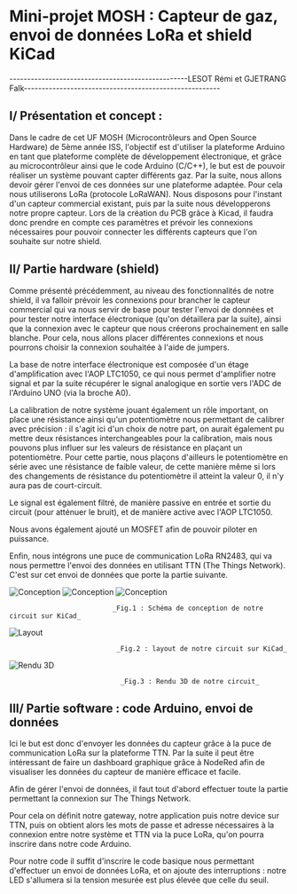 # Mini-projet MOSH : Capteur de gaz, envoi de données LoRa et shield KiCad

--------------------------------------------------LESOT Rémi et GJETRANG Falk-------------------------------------------------------

## I/ Présentation et concept :

Dans le cadre de cet UF MOSH (Microcontrôleurs and Open Source Hardware) de 5ème année ISS, l&#39;objectif est d&#39;utiliser la plateforme Arduino en tant que plateforme complète de développement électronique, et grâce au microcontrôleur ainsi que le code Arduino (C/C++), le but est de pouvoir réaliser un système pouvant capter différents gaz. Par la suite, nous allons devoir gérer l&#39;envoi de ces données sur une plateforme adaptée. Pour cela nous utiliserons LoRa (protocole LoRaWAN). Nous disposons pour l&#39;instant d&#39;un capteur commercial existant, puis par la suite nous développerons notre propre capteur. Lors de la création du PCB grâce à Kicad, il faudra donc prendre en compte ces paramètres et prévoir les connexions nécessaires pour pouvoir connecter les différents capteurs que l&#39;on souhaite sur notre shield.

## II/ Partie hardware (shield)

Comme présenté précédemment, au niveau des fonctionnalités de notre shield, il va falloir prévoir les connexions pour brancher le capteur commercial qui va nous servir de base pour tester l&#39;envoi de données et pour tester notre interface électronique (qu&#39;on détaillera par la suite), ainsi que la connexion avec le capteur que nous créerons prochainement en salle blanche. Pour cela, nous allons placer différentes connexions et nous pourrons choisir la connexion souhaitée à l&#39;aide de jumpers.

La base de notre interface électronique est composée d&#39;un étage d&#39;amplification avec l&#39;AOP LTC1050, ce qui nous permet d&#39;amplifier notre signal et par la suite récupérer le signal analogique en sortie vers l&#39;ADC de l&#39;Arduino UNO (via la broche A0).

La calibration de notre système jouant également un rôle important, on place une résistance ainsi qu&#39;un potentiomètre nous permettant de calibrer avec précision : il s&#39;agit ici d&#39;un choix de notre part, on aurait également pu mettre deux résistances interchangeables pour la calibration, mais nous pouvons plus influer sur les valeurs de résistance en plaçant un potentiomètre. Pour cette partie, nous plaçons d&#39;ailleurs le potentiomètre en série avec une résistance de faible valeur, de cette manière même si lors des changements de résistance du potentiomètre il atteint la valeur 0, il n&#39;y aura pas de court-circuit.

Le signal est également filtré, de manière passive en entrée et sortie du circuit (pour atténuer le bruit), et de manière active avec l&#39;AOP LTC1050.

Nous avons également ajouté un MOSFET afin de pouvoir piloter en puissance.

Enfin, nous intégrons une puce de communication LoRa RN2483, qui va nous permettre l&#39;envoi des données en utilisant TTN (The Things Network). C&#39;est sur cet envoi de données que porte la partie suivante.

![Conception](https://github.com/RemiINSA/KiCad_gas_sensor/blob/master/Gjetrang_Lesot_KiCad/Images/Conception_part_1.PNG)
![Conception](https://github.com/RemiINSA/KiCad_gas_sensor/blob/master/Gjetrang_Lesot_KiCad/Images/Conception_part_2.PNG)
![Conception](https://github.com/RemiINSA/KiCad_gas_sensor/blob/master/Gjetrang_Lesot_KiCad/Images/Conception_part_3.PNG)
          
                              _Fig.1 : Schéma de conception de notre circuit sur KiCad_
  
![Layout](https://github.com/RemiINSA/KiCad_gas_sensor/blob/master/Gjetrang_Lesot_KiCad/Images/Layout.PNG)
       
                               _Fig.2 : layout de notre circuit sur KiCad_

![Rendu 3D](https://github.com/RemiINSA/KiCad_gas_sensor/blob/master/Gjetrang_Lesot_KiCad/Images/Rendu_3D.PNG) 
          
                                _Fig.3 : Rendu 3D de notre circuit_

## III/ Partie software : code Arduino, envoi de données

Ici le but est donc d&#39;envoyer les données du capteur grâce à la puce de communication LoRa sur la plateforme TTN. Par la suite il peut être intéressant de faire un dashboard graphique grâce à NodeRed afin de visualiser les données du capteur de manière efficace et facile.

Afin de gérer l&#39;envoi de données, il faut tout d&#39;abord effectuer toute la partie permettant la connexion sur The Things Network.

Pour cela on définit notre gateway, notre application puis notre device sur TTN, puis on obtient alors les mots de passe et adresse nécessaires à la connexion entre notre système et TTN via la puce LoRa, qu&#39;on pourra inscrire dans notre code Arduino.

Pour notre code il suffit d&#39;inscrire le code basique nous permettant d&#39;effectuer un envoi de données LoRa, et on ajoute des interruptions : notre LED s&#39;allumera si la tension mesurée est plus élevée que celle du seuil.

##

